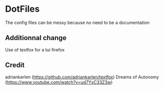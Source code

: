 # DotFiles
The config files can be messy because no need to be a documentation

## Additionnal change
Use of textfox for a tui firefox

## Credit
adriankarlen  (https://github.com/adriankarlen/textfox)
Dreams of Autonomy (https://www.youtube.com/watch?v=ud7YxC33Z3w)
